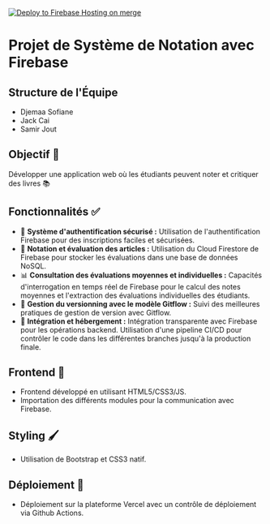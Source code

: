 [![Deploy to Firebase Hosting on merge](https://github.com/sofianedjm/Firebase-Student-Rating-App/actions/workflows/firebase-hosting-merge.yml/badge.svg)](https://github.com/sofianedjm/Firebase-Student-Rating-App/actions/workflows/firebase-hosting-merge.yml)

# Projet de Système de Notation avec Firebase

## Structure de l'Équipe
- Djemaa Sofiane
- Jack Cai
- Samir Jout

## Objectif 🎯
Développer une application web où les étudiants peuvent noter et critiquer des livres 📚

## Fonctionnalités ✅

- 🔐 **Système d'authentification sécurisé :** Utilisation de l'authentification Firebase pour des inscriptions faciles et sécurisées.
- 📝 **Notation et évaluation des articles :** Utilisation du Cloud Firestore de Firebase pour stocker les évaluations dans une base de données NoSQL.
- 📊 **Consultation des évaluations moyennes et individuelles :** Capacités d'interrogation en temps réel de Firebase pour le calcul des notes moyennes et l'extraction des évaluations individuelles des étudiants.
- 🤝 **Gestion du versionning avec le modèle Gitflow :** Suivi des meilleures pratiques de gestion de version avec Gitflow.
- 🔗 **Intégration et hébergement :** Intégration transparente avec Firebase pour les opérations backend. Utilisation d'une pipeline CI/CD pour contrôler le code dans les différentes branches jusqu'à la production finale.

## Frontend 🎨
- Frontend développé en utilisant HTML5/CSS3/JS.
- Importation des différents modules pour la communication avec Firebase.

## Styling 🖌
- Utilisation de Bootstrap et CSS3 natif.

## Déploiement 🚀
- Déploiement sur la plateforme Vercel avec un contrôle de déploiement via Github Actions.
